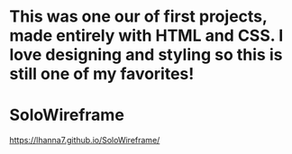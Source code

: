 # This was one our of first projects, made entirely with HTML and CSS. I love designing and styling so this is still one of my favorites!

# SoloWireframe
https://lhanna7.github.io/SoloWireframe/
